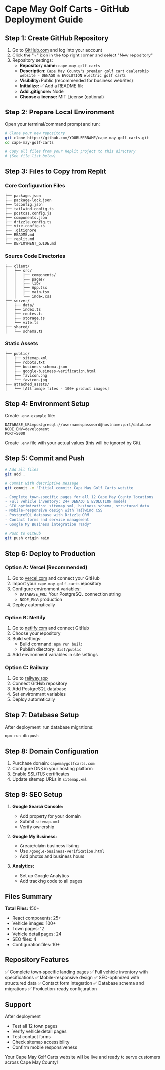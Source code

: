 # Cape May Golf Carts - GitHub Deployment Guide

## Step 1: Create GitHub Repository

1. Go to [GitHub.com](https://github.com) and log into your account
2. Click the "+" icon in the top right corner and select "New repository"
3. Repository settings:
   - **Repository name:** `cape-may-golf-carts`
   - **Description:** `Cape May County's premier golf cart dealership website - DENAGO & EVOLUTION electric golf carts`
   - **Visibility:** Public (recommended for business websites)
   - **Initialize:** ✅ Add a README file
   - **Add .gitignore:** Node
   - **Choose a license:** MIT License (optional)

## Step 2: Prepare Local Environment

Open your terminal/command prompt and run:

```bash
# Clone your new repository
git clone https://github.com/YOURUSERNAME/cape-may-golf-carts.git
cd cape-may-golf-carts

# Copy all files from your Replit project to this directory
# (See file list below)
```

## Step 3: Files to Copy from Replit

### Core Configuration Files
```
├── package.json
├── package-lock.json
├── tsconfig.json
├── tailwind.config.ts
├── postcss.config.js
├── components.json
├── drizzle.config.ts
├── vite.config.ts
├── .gitignore
├── README.md
├── replit.md
└── DEPLOYMENT_GUIDE.md
```

### Source Code Directories
```
├── client/
│   ├── src/
│   │   ├── components/
│   │   ├── pages/
│   │   ├── lib/
│   │   ├── App.tsx
│   │   ├── main.tsx
│   │   └── index.css
├── server/
│   ├── data/
│   ├── index.ts
│   ├── routes.ts
│   ├── storage.ts
│   └── vite.ts
├── shared/
│   └── schema.ts
```

### Static Assets
```
├── public/
│   ├── sitemap.xml
│   ├── robots.txt
│   ├── business-schema.json
│   ├── google-business-verification.html
│   ├── favicon.png
│   └── favicon.jpg
├── attached_assets/
│   └── [All image files - 100+ product images]
```

## Step 4: Environment Setup

Create `.env.example` file:
```
DATABASE_URL=postgresql://username:password@hostname:port/database
NODE_ENV=development
PORT=5000
```

Create `.env` file with your actual values (this will be ignored by Git).

## Step 5: Commit and Push

```bash
# Add all files
git add .

# Commit with descriptive message
git commit -m "Initial commit: Cape May Golf Carts website

- Complete town-specific pages for all 12 Cape May County locations
- Full vehicle inventory: 24+ DENAGO & EVOLUTION models
- SEO optimization: sitemap.xml, business schema, structured data
- Mobile-responsive design with Tailwind CSS
- PostgreSQL database with Drizzle ORM
- Contact forms and service management
- Google My Business integration ready"

# Push to GitHub
git push origin main
```

## Step 6: Deploy to Production

### Option A: Vercel (Recommended)
1. Go to [vercel.com](https://vercel.com) and connect your GitHub
2. Import your `cape-may-golf-carts` repository
3. Configure environment variables:
   - `DATABASE_URL`: Your PostgreSQL connection string
   - `NODE_ENV`: production
4. Deploy automatically

### Option B: Netlify
1. Go to [netlify.com](https://netlify.com) and connect GitHub
2. Choose your repository
3. Build settings:
   - Build command: `npm run build`
   - Publish directory: `dist/public`
4. Add environment variables in site settings

### Option C: Railway
1. Go to [railway.app](https://railway.app)
2. Connect GitHub repository
3. Add PostgreSQL database
4. Set environment variables
5. Deploy automatically

## Step 7: Database Setup

After deployment, run database migrations:
```bash
npm run db:push
```

## Step 8: Domain Configuration

1. Purchase domain: `capemaygolfcarts.com`
2. Configure DNS in your hosting platform
3. Enable SSL/TLS certificates
4. Update sitemap URLs in `sitemap.xml`

## Step 9: SEO Setup

1. **Google Search Console:**
   - Add property for your domain
   - Submit `sitemap.xml`
   - Verify ownership

2. **Google My Business:**
   - Create/claim business listing
   - Use `/google-business-verification.html`
   - Add photos and business hours

3. **Analytics:**
   - Set up Google Analytics
   - Add tracking code to all pages

## Files Summary

**Total Files:** 150+
- React components: 25+
- Vehicle images: 100+
- Town pages: 12
- Vehicle detail pages: 24
- SEO files: 4
- Configuration files: 10+

## Repository Features

✅ Complete town-specific landing pages
✅ Full vehicle inventory with specifications
✅ Mobile-responsive design
✅ SEO-optimized with structured data
✅ Contact form integration
✅ Database schema and migrations
✅ Production-ready configuration

## Support

After deployment:
- Test all 12 town pages
- Verify vehicle detail pages
- Test contact forms
- Check sitemap accessibility
- Confirm mobile responsiveness

Your Cape May Golf Carts website will be live and ready to serve customers across Cape May County!